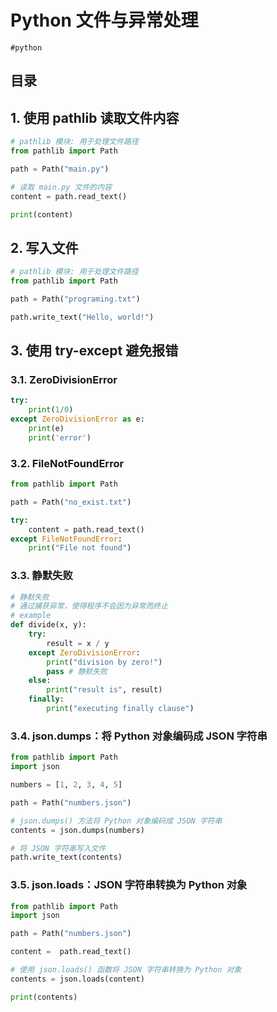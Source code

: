 
# Python 文件与异常处理

`#python` 



## 目录
<!-- toc -->
 ## 1. 使用 pathlib 读取文件内容 

```python
# pathlib 模块: 用于处理文件路径
from pathlib import Path

path = Path("main.py")

# 读取 main.py 文件的内容
content = path.read_text()

print(content)

```

## 2. 写入文件

```python
# pathlib 模块: 用于处理文件路径
from pathlib import Path

path = Path("programing.txt")

path.write_text("Hello, world!")

```


## 3. 使用 try-except 避免报错

### 3.1. ZeroDivisionError

```python
try:
    print(1/0)
except ZeroDivisionError as e:
    print(e)
    print('error')

```

### 3.2. FileNotFoundError

```python
from pathlib import Path

path = Path("no_exist.txt")

try:
    content = path.read_text()
except FileNotFoundError:
    print("File not found")

```


### 3.3. 静默失败

```python
# 静默失败
# 通过捕获异常，使得程序不会因为异常而终止
# example
def divide(x, y):
    try:
        result = x / y
    except ZeroDivisionError:
        print("division by zero!")
        pass # 静默失败
    else:
        print("result is", result)
    finally:
        print("executing finally clause")
```

### 3.4. json.dumps：将 Python 对象编码成 JSON 字符串

```python
from pathlib import Path
import json

numbers = [1, 2, 3, 4, 5]

path = Path("numbers.json")

# json.dumps() 方法将 Python 对象编码成 JSON 字符串
contents = json.dumps(numbers)

# 将 JSON 字符串写入文件
path.write_text(contents)

```

### 3.5. json.loads：JSON 字符串转换为 Python 对象

```python
from pathlib import Path
import json

path = Path("numbers.json")

content =  path.read_text()

# 使用 json.loads() 函数将 JSON 字符串转换为 Python 对象
contents = json.loads(content)

print(contents)

```


